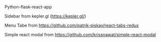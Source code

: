 Python-flask-react-app

Sidebar from kepler.gl (https://kepler.gl/)

Menu Tabe from https://github.com/patrik-piskay/react-tabs-redux

Simple react modal from https://github.com/krissnawat/simple-react-modal
